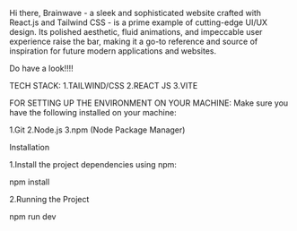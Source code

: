 Hi there,
Brainwave - a sleek and sophisticated website crafted with React.js and Tailwind CSS - is a prime example of cutting-edge UI/UX design. 
Its polished aesthetic, fluid animations, and impeccable user experience raise the bar, making it a go-to reference and source of inspiration for future modern applications and websites.

Do have a look!!!!

TECH STACK:
1.TAILWIND/CSS
2.REACT JS
3.VITE


FOR SETTING UP THE ENVIRONMENT ON YOUR MACHINE:
Make sure you have the following installed on your machine:

1.Git
2.Node.js
3.npm (Node Package Manager)

Installation

1.Install the project dependencies using npm:


npm install

2.Running the Project

npm run dev
